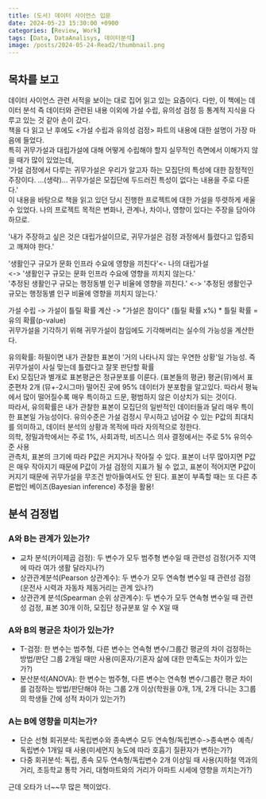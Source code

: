 ```yaml
---
title: (도서) 데이터 사이언스 입문
date: 2024-05-23 15:30:00 +0900
categories: [Review, Work]
tags: [Data, DataAnalisys, 데이터분석]
image: /posts/2024-05-24-Read2/thumbnail.png
---
```


## 목차를 보고

데이터 사이언스 관련 서적을 보이는 대로 집어 읽고 있는 요즘이다. 다만, 이 책에는 데이터 분석 즉 데이터와 관련된 내용 이외에 가설 수립, 유의성 검정 등 통계적 지식을 다루고 있는 것 같아 손이 갔다.  
책을 다 읽고 난 후에도 <가설 수립과 유의성 검정> 파트의 내용에 대한 설명이 가장 마음에 들었다.  
특히 귀무가설과 대립가설에 대해 어떻게 수립해야 할지 실무적인 측면에서 이해가지 않을 때가 많이 있었는데,  
'가설 검정에서 다루는 귀무가설은 우리가 알고자 하는 모집단의 특성에 대한 잠정적인 주장이다. ...(생략)... 귀무가설은 모집단에 두드러진 특성이 없다는 내용을 주로 다룬다.'  
이 내용을 바탕으로 책을 읽고 있던 당시 진행한 프로젝트에 대한 가설을 뚜렷하게 세울 수 있었다. 나의 프로젝트 목적은 변화나, 관계나, 차이나, 영향이 있다는 주장을 담아야 하므로.

'내가 주장하고 싶은 것은 대립가설이므로, 귀무가설은 검정 과정에서 틀렸다고 입증되고 깨져야 한다.'

'생활인구 규모가 문화 인프라 수요에 영향을 끼친다'<- 나의 대립가설  
<-> '생활인구 규모는 문화 인프라 수요에 영향을 끼치지 않는다.'  
'추정된 생활인구 규모는 행정동별 인구 비율에 영향을 끼친다.'
<-> '추정된 생활인구 규모는 행정동별 인구 비율에 영향을 끼치지 않는다.'

가설 수립 -> 가설이 틀릴 확률 계산 -> "가설은 참이다" (틀릴 확률 x%) \* 틀릴 확률 = 유의 확률(p-value)  
귀무가설을 기각하기 위해 귀무가설이 참임에도 기각해버리는 실수의 가능성을 계산한다.

유의확률: 하필이면 내가 관찰한 표본이 '거의 나타나지 않는 우연한 상황'일 가능성. 즉 귀무가설이 사실 맞는데 틀렸다고 잘못 판단할 확률  
Ex) 모집단과 별개로 표본평균은 정규분포를 이룬다. (표본들의 평균) 평균(뮤)에서 표준편차 2개 (뮤+-2시그마) 떨어진 곳에 95% 데이터가 분포함을 알고있다. 따라서 평뉵에서 많이 떨어질수록 매우 특이하고 드문, 평범하지 않은 이상치가 되는 것이다.  
따라서, 유의확률은 내가 관찰한 표본이 모집단의 일반적인 데이터들과 달리 매우 특이한 표본일 가능성이다.
유의수준은 가설 검정시 무시하고 넘어갈 수 있는 P값의 최대치를 의미하고, 데이터 분석의 상황과 목적에 따라 자의적으로 정한다.  
의학, 정밀과학에서는 주로 1%, 사회과학, 비즈니스 의사 결정에서는 주로 5% 유의수준 사용  
관측치, 표본의 크기에 따라 P값은 커지거나 작아질 수 있다. 표본이 너무 많아지면 P값은 매우 작아지기 때문에 P값이 가설 검정의 지표가 될 수 없고, 표본이 적어지면 P값이 커지기 때문에 귀무가설을 무조건 받아들여서도 안 된다. 표본이 부족할 때는 또 다른 추론법인 베이즈(Bayesian inference) 추정을 활용!

## 분석 검정법

### A와 B는 관계가 있는가?

- 교차 분석(카이제곱 검정): 두 변수가 모두 범주형 변수일 때 관련성 검정(거주 지역에 따라 여가 생활 달라지나?)
- 상관관계분석(Pearson 상관계수): 두 변수가 모두 연속형 변수일 때 관련성 검정(운전사 시력과 자동차 제동거리는 관계 있나?)
- 상관관계 분석(Spearman 순위 상관계수): 두 변수가 모두 연속형 변수일 때 관련성 검정, 표본 30개 이하, 모집단 정규분포 알 수 X일 때

### A와 B의 평균은 차이가 있는가?

- T-검정: 한 변수는 범주형, 다른 변수는 연속형 변수/그룹간 평균의 차이 검정하는 방법/판단 그룹 2개일 때만 사용(미혼자/기혼자 삶에 대한 만족도는 차이가 있는가?)
- 분산분석(ANOVA): 한 변수는 범주형, 다른 변수는 연속형 변수/그룹간 평균 차이를 검정하는 방법/판단해야 하는 그룹 2개 이상(학원을 0개, 1개, 2개 다니는 3그룹의 학생들 간에 성적 차이가 있는가?)

### A는 B에 영향을 미치는가?

- 단순 선형 회귀분석: 독립변수와 종속변수 모두 연속형/독립변수->종속변수 예측/독립변수 1개일 때 사용(미세먼지 농도에 따라 호흡기 질환자가 변하는가?)
- 다중 회귀분석: 독립, 종속 모두 연속형/독립변수 2개 이상일 때 사용(지하철 역과의 거리, 초등학교 통학 거리, 대형마트와의 거리가 아파트 시세에 영향을 끼치는가?)

근데 오타가 너~~무 많은 책이었다.
